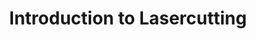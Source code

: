 ---
published: true
title: Introduction to Lasercutting
layout:
permalink: 
category: banner-homepage
slug: lasercutting
link: /event/lasercutting/
caption:
  display: true
  description: 9th April
  credits: Lasersaur.com
motto:
  display: true
responsive: false
---